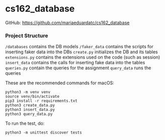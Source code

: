 # cs162_database

GitHub: https://github.com/mariaeduardatc/cs162_database

### Project Structure
`/databases` contains the DB models
`/faker_data` contains the scripts for inserting faker data into the DBs
`create.py` initializes the DB and its tables
`extensions.py` contains the extensions used on the code (such as session)
`insert_data` contains the calls for inserting fake data into the tables
`queries.py` contain the queries for the assignment
`query_data` runs the queries



These are the recommended commands for macOS:

```
python3 -m venv venv
source venv/bin/activate
pip3 install -r requirements.txt
python3 create_data.py
python3 insert_data.py
python3 query_data.py
```

To run the test, do:
```
python3 -m unittest discover tests
```
